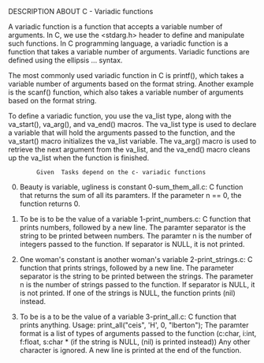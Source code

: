    DESCRIPTION ABOUT C - Variadic functions

A variadic function is a function that accepts a variable number of arguments. In C, we use the <stdarg.h> header to define and manipulate such functions.
In C programming language, a variadic function is a function that takes a variable number of arguments. Variadic functions are defined using the ellipsis ... syntax.

The most commonly used variadic function in C is printf(), which takes a variable number of arguments based on the format string. Another example is the scanf() function, which also takes a variable number of arguments based on the format string.

To define a variadic function, you use the va_list type, along with the va_start(), va_arg(), and va_end() macros. The va_list type is used to declare a variable that will hold the arguments passed to the function, and the va_start() macro initializes the va_list variable. The va_arg() macro is used to retrieve the next argument from the va_list, and the va_end() macro cleans up the va_list when the function is finished.
 
            Given  Tasks depend on the c- variadic functions

0. Beauty is variable, ugliness is constant
    0-sum_them_all.c: C function that returns the sum of all its paramters.
        If the parameter n == 0, the function returns 0.

1. To be is to be the value of a variable
    1-print_numbers.c: C function that prints numbers, followed by a new line.
        The paramter separator is the string to be printed between numbers.
        The paramter n is the number of integers passed to the function.
        If separator is NULL, it is not printed.

2. One woman's constant is another woman's variable
    2-print_strings.c: C function that prints strings, followed by a new line.
        The parameter separator is the string to be printed between the strings.
        The parameter n is the number of strings passed to the function.
        If separator is NULL, it is not printed.
        If one of the strings is NULL, the function prints (nil) instead.

3. To be is a to be the value of a variable
    3-print_all.c: C function that prints anything.
        Usage: print_all("ceis", 'H', 0, "lberton");
        The paramter format is a list of types of arguments passed to the function (c:char, i:int, f:float, s:char * (if the string is NULL, (nil) is printed instead))
        Any other character is ignored.
        A new line is printed at the end of the function.

 
